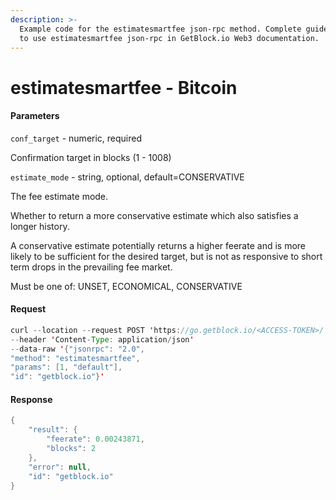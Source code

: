 ```yaml
---
description: >-
  Example code for the estimatesmartfee json-rpc method. Сomplete guide on how
  to use estimatesmartfee json-rpc in GetBlock.io Web3 documentation.
---
```


# estimatesmartfee - Bitcoin

#### Parameters

`conf_target` - numeric, required

Confirmation target in blocks (1 - 1008)

`estimate_mode` - string, optional, default=CONSERVATIVE

The fee estimate mode.

Whether to return a more conservative estimate which also satisfies a longer history.

A conservative estimate potentially returns a higher feerate and is more likely to be sufficient for the desired target, but is not as responsive to short term drops in the prevailing fee market.

Must be one of: UNSET, ECONOMICAL, CONSERVATIVE

#### Request

```java
curl --location --request POST 'https://go.getblock.io/<ACCESS-TOKEN>/' 
--header 'Content-Type: application/json' 
--data-raw '{"jsonrpc": "2.0",
"method": "estimatesmartfee",
"params": [1, "default"],
"id": "getblock.io"}'
```

#### Response

```java
{
    "result": {
        "feerate": 0.00243871,
        "blocks": 2
    },
    "error": null,
    "id": "getblock.io"
}
```
